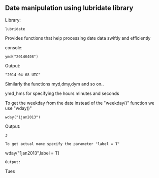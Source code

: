 ## Date manipulation using lubridate library

Library:
```
lubridate
```

Provides functions that help processing date data swiftly and efficiently 

console:
```
ymd("20140408")
```
Output:
```
"2014-04-08 UTC"
```

Similarly the functions myd,dmy,dym and so on..

ymd_hms for specifying the hours minutes and seconds 

To get the weekday from the date instead of the "weekday()" function we use "wday()" 
```
wday("1jan2013")
```
Output:
```
3

To get actual name specify the parameter "label = T"
```
wday("1jan2013",label = T)
```
Output:
```
Tues
